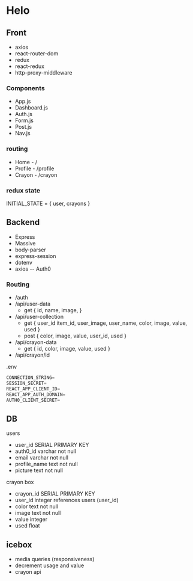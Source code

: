# Helo

## Front

- axios
- react-router-dom
- redux
- react-redux
- http-proxy-middleware

### Components
- App.js
- Dashboard.js
- Auth.js
- Form.js
- Post.js
- Nav.js

### routing

- Home - /
- Profile - /profile
- Crayon - /crayon

### redux state

INITIAL_STATE = {
    user,
    crayons
}

## Backend

- Express
- Massive
- body-parser
- express-session
- dotenv
- axios
-- Auth0

### Routing
- /auth
- /api/user-data
    - get {
        id,
        name,
        image,
    }
- /api/user-collection
    - get {
        user_id
        item_id,
        user_image,
        user_name,
        color,
        image,
        value,
        used
    }
    - post {
        color,
        image,
        value,
        user_id,
        used
    }
- /api/crayon-data
    - get {
        id,
        color,
        image,
        value,
        used
    }
- /api/crayon/id

.env
```js
CONNECTION_STRING=
SESSION_SECRET=
REACT_APP_CLIENT_ID=
REACT_APP_AUTH_DOMAIN=
AUTH0_CLIENT_SECRET=
```

## DB

users
- user_id SERIAL PRIMARY KEY
- auth0_id varchar not null
- email varchar not null
- profile_name text not null
- picture text not null

crayon box
- crayon_id SERIAL PRIMARY KEY
- user_id integer references users (user_id)
- color text not null
- image text not null
- value integer
- used float

## icebox
- media queries (responsiveness)
- decrement usage and value
- crayon api